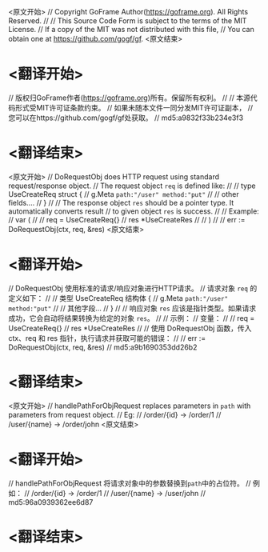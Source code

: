 
<原文开始>
// Copyright GoFrame Author(https://goframe.org). All Rights Reserved.
//
// This Source Code Form is subject to the terms of the MIT License.
// If a copy of the MIT was not distributed with this file,
// You can obtain one at https://github.com/gogf/gf.
<原文结束>

# <翻译开始>
// 版权归GoFrame作者(https://goframe.org)所有。保留所有权利。
//
// 本源代码形式受MIT许可证条款约束。
// 如果未随本文件一同分发MIT许可证副本，
// 您可以在https://github.com/gogf/gf处获取。
// md5:a9832f33b234e3f3
# <翻译结束>


<原文开始>
// DoRequestObj does HTTP request using standard request/response object.
// The request object `req` is defined like:
//
//	type UseCreateReq struct {
//	    g.Meta `path:"/user" method:"put"`
//	    // other fields....
//	}
//
// The response object `res` should be a pointer type. It automatically converts result
// to given object `res` is success.
//
// Example:
// var (
//
//	req = UseCreateReq{}
//	res *UseCreateRes
//
// )
//
// err := DoRequestObj(ctx, req, &res)
<原文结束>

# <翻译开始>
// DoRequestObj 使用标准的请求/响应对象进行HTTP请求。
// 请求对象 `req` 的定义如下：
//
//	类型 UseCreateReq 结构体 {
//	    g.Meta `path:"/user" method:"put"`
//	    // 其他字段...
//	}
//
// 响应对象 `res` 应该是指针类型。如果请求成功，它会自动将结果转换为给定的对象 `res`。
//
// 示例：
// 变量：
//
//	req = UseCreateReq{}
//	res *UseCreateRes
//
// 使用 DoRequestObj 函数，传入 ctx、req 和 res 指针，执行请求并获取可能的错误： 
//
//	err := DoRequestObj(ctx, req, &res)
// md5:a9b1690353dd26b2
# <翻译结束>


<原文开始>
// handlePathForObjRequest replaces parameters in `path` with parameters from request object.
// Eg:
// /order/{id}  -> /order/1
// /user/{name} -> /order/john
<原文结束>

# <翻译开始>
// handlePathForObjRequest 将请求对象中的参数替换到`path`中的占位符。
// 例如：
// /order/{id}  -> /order/1
// /user/{name} -> /user/john
// md5:96a0939362ee6d87
# <翻译结束>

